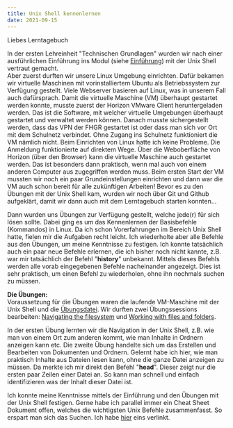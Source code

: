 ```yaml
---
title: Unix Shell kennenlernen
date: 2021-09-15
---
```

Liebes Lerntagebuch

In der ersten Lehreinheit "Technischen Grundlagen" wurden wir nach einer ausführlichen Einführung ins Modul (siehe <a href="https://ckfhgr.github.io/bain-lerntagebuch/2021/09/15/einfuehrung.html">Einführung</a>)  mit der Unix Shell vertraut gemacht. <br>
Aber zuerst durften wir unsere Linux Umgebung einrichten. Dafür bekamen wir virtuelle Maschinen mit vorinstalliertem Ubuntu als Betriebssystem zur Verfügung gestellt. Viele Webserver basieren auf Linux, was in unserem Fall auch dafürsprach. Damit die virtuelle Maschine (VM) überhaupt gestartet werden konnte, musste zuerst der Horizon VMware Client heruntergeladen werden. Das ist die Software, mit welcher virtuelle Umgebungen überhaupt gestartet und verwaltet werden können. Danach musste sichergestellt werden, dass das VPN der FHGR gestartet ist oder dass man sich vor Ort mit dem Schulnetz verbindet. Ohne Zugang ins Schulnetz funktioniert die VM nämlich nicht. Beim Einrichten von Linux hatte ich keine Probleme. Die Anmeldung funktionierte auf direktem Wege. Über die Weboberfläche von Horizon (über den Browser) kann die virtuelle Maschine auch gestartet werden. Das ist besonders dann praktisch, wenn mal auch von einem anderen Computer aus zugegriffen werden muss. Beim ersten Start der VM mussten wir noch ein paar Grundeinstellungen einrichten und dann war die VM auch schon bereit für alle zukünftigen Arbeiten! Bevor es zu den Übungen mit der Unix Shell kam, wurden wir noch über Git und Github aufgeklärt, damit wir dann auch mit dem Lerntagebuch starten konnten…


Dann wurden uns Übungen zur Verfügung gestellt, welche jede(r) für sich lösen sollte. Dabei ging es um das Kennenlernen der Basisbefehle (Kommandos) in Linux. Da ich schon Vorerfahrungen im Bereich Unix Shell hatte, fielen mir die Aufgaben recht leicht. Ich wiederholte aber alle Befehle aus den Übungen, um meine Kenntnisse zu festigen. Ich konnte tatsächlich auch ein paar neue Befehle erlernen, die ich bisher noch nicht kannte, z.B. war mir tatsächlich der Befehl "**history**" unbekannt. Mittels dieses Befehls werden alle vorab eingegebenen Befehle nacheinander angezeigt. Dies ist sehr praktisch, um einen Befehl zu wiederholen, ohne ihn nochmals suchen zu müssen.

**Die Übungen:** <br>
Voraussetzung für die Übungen waren die laufende VM-Maschine mit der Unix Shell und die <a href="https://librarycarpentry.org/lc-shell/data/shell-lesson.zip">Übungsdatei</a>.
Wir durften zwei Übungssessions bearbeiten: <a href="https://librarycarpentry.org/lc-shell/02-navigating-the-filesystem/index.html">Navigating the filesystem</a> und <a href="https://librarycarpentry.org/lc-shell/03-working-with-files-and-folders/index.html">Working with files and folders</a>.

In der ersten Übung lernten wir die Navigation in der Unix Shell, z.B. wie man von einem Ort zum anderen kommt, wie man Inhalte in Ordnern anzeigen kann etc.
Die zweite Übung handelte sich um das Erstellen und Bearbeiten von Dokumenten und Ordnern. Gelernt habe ich hier, wie man praktisch Inhalte aus Dateien lesen kann, ohne die ganze Datei anzeigen zu müssen. Da merkte ich mir direkt den Befehl "**head**". Dieser zeigt nur die ersten paar Zeilen einer Datei an. So kann man schnell und einfach identifizieren was der Inhalt dieser Datei ist.


Ich konnte meine Kenntnisse mittels der Einführung und den Übungen mit der Unix Shell festigen. Gerne habe ich parallel immer ein Cheat Sheet Dokument offen, welches die wichtigsten Unix Befehle zusammenfasst. So erspart man sich das Suchen. Ich habe <a href="https://cheatography.com/davechild/cheat-sheets/linux-command-line/pdf">hier</a> eins verlinkt.
